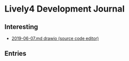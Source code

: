 # Lively4 Development Journal

<lively-import src="../_navigation.html"></lively-import>

<script>
import moment from "src/external/moment.js"
import github from "src/client/github.js"


// #TODO how to do instance-specific behabior here?
var createEntry = async () => {
  await github.current().loadCredentials()
  var username = github.current().username
  var container = lively.query(this, "lively-container");
  if (!container) return "no container found"
  var path = "" + container.getPath();
  var dir = path.replace(/[^/]*$/,"");
  
  var dateStr = moment(new Date()).format("YYYY-MM-DD")
  var filename =  dateStr + ".md"
  
  var dirURL = dir   + filename + "/"
  var url = dirURL + "index.md" 

  lively.notify("create " + url)
  if (await lively.files.existFile(dirURL)) {
    lively.notify("Could not create " + dirURL + ", because it already exists!")
  } else {
    var src = "## " + dateStr + "\n" + "*Author: @" + username + "*\n\n"
    
    await lively.files.saveFile(dirURL, src)
    await lively.files.saveFile(url, src)
  }
  container.followPath(url)
  await container.editFile(url)
  container.focus()
  // container.getAceEditor().editor.selection.moveCursorDown()
  // container.getAceEditor().editor.selection.moveCursorDown()
  // container.getAceEditor().editor.selection.clearSelection()

}
var button = document.createElement("button")
button.addEventListener("click", () => {createEntry()})
button.innerHTML = "new"
button
</script>

## Interesting
- [2019-06-07.md drawio (source code editor)](2019-06-07.md/index.md)

## Entries
<script>
import FileCache from "src/client/fileindex.js"
(async () => {
  var container = lively.query(this, "lively-container");
  if (!container) return "no container found"
  var path = "" + container.getPath();
  var dir = path.replace(/[^/]*$/,"")
  var opts = JSON.parse(await lively.files.statFile(dir))
  var list = document.createElement("ul")
  var allFiles = []
  await FileCache.current().db.files.each(file => {
    allFiles.push(file) // materialize it... 
  })
  
  _.sortBy(opts.contents, ea => ea.name)
    .reverse()
    .filter(ea => ea.name.match(/\d\d\d\d-\d\d-\d\d\.((html)|(md))$/))
    .forEach(ea => {
      var li = document.createElement("li")
      var a = document.createElement("a")
      var name = ea.name
      a.innerHTML =  name.replace(/\.md/,"")
      if (ea.type === "directory") {
        name = name + "/index.md"
      }
    
      a.href = name
      var url = dir  + name
      
      a.onclick = (evt) => {
        evt.preventDefault()
        container.followPath(url)
        return true
      }
      
      li.appendChild(a)
      // #TODO #Refactor this is awfully slow... since random access into IndexDB seems to be broken until somebody tells me what I did wrong....
      var file = allFiles.find(ea => ea.url === url)
      if (file) {
        var span = document.createElement("span")
        span.style.width = "40px"
        span.style.marginLeft = "5px"
        span.style.display = "inline-block"
        span.innerHTML =  file.size
        li.appendChild(span)
        var span = document.createElement("span")
        span.style.width = "40px"
        span.innerHTML = " " + (file.title ? file.title.replace(/\d\d\d\d-\d\d-\d\d,? ?/,"").replace(/</g,"&lt;") : "")
        li.appendChild(span)        
      }
      
      list.appendChild(li)
    })
  return list
})()
</script>





